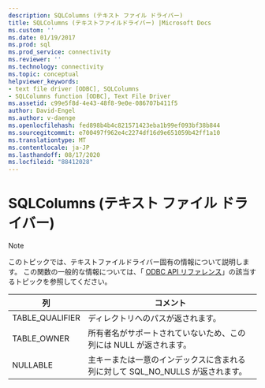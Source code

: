 ```yaml
---
description: SQLColumns (テキスト ファイル ドライバー)
title: SQLColumns (テキストファイルドライバー) |Microsoft Docs
ms.custom: ''
ms.date: 01/19/2017
ms.prod: sql
ms.prod_service: connectivity
ms.reviewer: ''
ms.technology: connectivity
ms.topic: conceptual
helpviewer_keywords:
- text file driver [ODBC], SQLColumns
- SQLColumns function [ODBC], Text File Driver
ms.assetid: c99e5f8d-4e43-48f8-9e0e-086707b411f5
author: David-Engel
ms.author: v-daenge
ms.openlocfilehash: fed898b4b4c821571423eba1b99ef093bf38b844
ms.sourcegitcommit: e700497f962e4c2274df16d9e651059b42ff1a10
ms.translationtype: MT
ms.contentlocale: ja-JP
ms.lasthandoff: 08/17/2020
ms.locfileid: "88412028"
---
```

# <a name="sqlcolumns-text-file-driver"></a>SQLColumns (テキスト ファイル ドライバー)
> [!NOTE]  
>  このトピックでは、テキストファイルドライバー固有の情報について説明します。 この関数の一般的な情報については、「 [ODBC API リファレンス](../../odbc/reference/syntax/odbc-api-reference.md)」の該当するトピックを参照してください。  
  
|列|コメント|  
|------------|--------------|  
|TABLE_QUALIFIER|ディレクトリへのパスが返されます。|  
|TABLE_OWNER|所有者名がサポートされていないため、この列には NULL が返されます。|  
|NULLABLE|主キーまたは一意のインデックスに含まれる列に対して SQL_NO_NULLS が返されます。|
